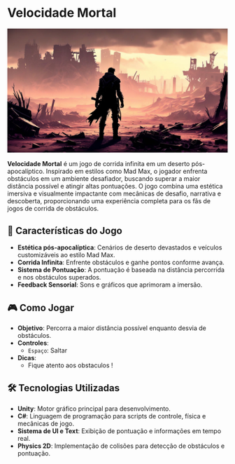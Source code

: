 # Velocidade Mortal

![Velocidade Mortal Banner](./Assets/Sprites/post-apocalyptic-dessert-landscape.jpeg)

**Velocidade Mortal** é um jogo de corrida infinita em um deserto pós-apocalíptico. Inspirado em estilos como Mad Max, o jogador enfrenta obstáculos em um ambiente desafiador, buscando superar a maior distância possível e atingir altas pontuações. O jogo combina uma estética imersiva e visualmente impactante com mecânicas de desafio, narrativa e descoberta, proporcionando uma experiência completa para os fãs de jogos de corrida de obstáculos.

## 🚀 Características do Jogo

- **Estética pós-apocalíptica**: Cenários de deserto devastados e veículos customizáveis ao estilo Mad Max.
- **Corrida Infinita**: Enfrente obstáculos e ganhe pontos conforme avança.
- **Sistema de Pontuação**: A pontuação é baseada na distância percorrida e nos obstáculos superados.
- **Feedback Sensorial**: Sons e gráficos que aprimoram a imersão.

## 🎮 Como Jogar

- **Objetivo**: Percorra a maior distância possível enquanto desvia de obstáculos.
- **Controles**:
  - `Espaço`: Saltar
- **Dicas**:
  - Fique atento aos obstaculos !

## 🛠️ Tecnologias Utilizadas

- **Unity**: Motor gráfico principal para desenvolvimento.
- **C#**: Linguagem de programação para scripts de controle, física e mecânicas de jogo.
- **Sistema de UI e Text**: Exibição de pontuação e informações em tempo real.
- **Physics 2D**: Implementação de colisões para detecção de obstáculos e pontuação.
